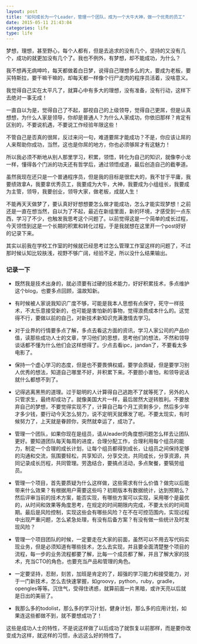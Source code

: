 ```yaml
---
layout: post
title: "如何成长为一个Leader，管理一个团队，成为一个大牛大神，做一个优秀的员工"
date: 2015-05-11 21:43:04
categories: life
type: life
---
```


梦想，理想，甚至野心，每个人都有，但是去追求的没有几个，坚持的又没有几个，成功的就更加没有几个了。我也不例外，有梦想，却不能成功，为什么？

我不想再无病呻吟，每天都做着白日梦，说得自己理想多么的大，要成为老板，要买特斯拉，要干嘛干嘛的，却每天都一样像个行尸走肉的程序员活着，没啥意义。

我觉得自己实在太平凡了，就算心中有多大的理想，没有准备，没有行动，这样下去绝对一事无成！

一直自以为是，觉得自己了不起，鄙视自己的上级领导，觉得自己更屌，但是认真想想，为什么人家是领导，你却是普通人？为什么人家成功，你依旧那样？肯定有区别的，不要说机遇，不要说工作经验年限这些！

不管自己是否真的很屌，反过来问一句，难道要屌才能成功？不是，你应该让屌的人来帮助你成功，当然，这也是你屌的地方，你也必须够屌才有这魅力！

所以我必须不断地从别人那里学习，积累，领悟，转化为自己的知识，就像李小龙一样，懂得各个门派的功夫还有哲学后，通过领悟成道，最后创造自己的截拳道。

虽然我现在还只是一个普通程序员，但是我的目标是很宏大的，我不甘于平庸，我要绩效拿A，我要拿优秀员工，我要成为大牛，大神，我要成为小组组长，我要成为主管，领导，我要创业，领导大家，做老板，成就人生！

不能再天天做梦了，要认真好好想想要怎么做才能成功，怎么才能实现梦想！之前还是一直在想当然，自以为了不起，最近在新组里面，新的环境，才感受到一点东西，学习了不少，也触发我思考这个问题了。以前觉得这是一个简单的成长过程，今天领悟到这是一个长期的积累和转化过程，于是我就想在这里开一个post好好的记录下来。

其实以前我在学校工作室的时候就已经思考过怎么管理工作室这样的问题了，不过那时候认知比较肤浅，视野不够广阔，经验不足，所以没什么结果输出。

### 记录一下

 - 既然我是技术出身的，就必须要有过硬的技术能力，好好积累技术，多点维护这个blog，也要多点回顾，温故知新。

 - 有时候被人家说我知识广度不够，可能是我本人思想有点保守，死守一样技术，不太乐意接受新的，也可能是害怕新的事物，觉得浪费成本什么的。这觉得不行，要做以前的自己，对新技术新知识充满激情去学习。

 - 对于业界的行情要多点了解，多点去看这方面的资讯，学习人家公司的产品价值，读那些成功人士的文章，学习他们的思想，思考他们的想法，不然和领导谈话都不懂为什么他们会这样想得了。少点去看ipc，jandan了，不要看太多电影了。

 - 保持一个虚心学习的态度，但是也不要畏惧权威，要学会质疑，但是要学习别人优秀的想法，知道自己哪里不好，并积累下来。不要胆小害怕，和领导说话就什么都想不到了。

 - 记得逃离黑熊的道理。过于聪明的人计算得自己逃跑不了就等死了，另外的人只管求生，最终却成功了。就像美国大片一样，最后居然大逆转胜利。不要放弃自己的梦想，不要觉得实现不了，计算自己每个月工资剩多少，然后多少年才多少钱，要行动今天怎么努力，说不定明天就爆发了呢。不要太现实，有时候努力了，上天就是眷顾你，突然就幸运了，成功了。

 - 管理一个团队，如果你现在是组员，请从leader的角度想问题怎么样去让团队更好。要知道团队每天每周的进度，合理分配工作，合理利用每个组员的能力，制定一个合理的成长计划，让每个组员都得到成长，让组员之间保持足够的沟通和交流，氛围要轻松，共享知识，分享交流，共同成长，分享资源，共同记录成长历程，共同管理。劳逸结合，要搞点活动，多点聚餐，要犒劳组员。

 - 管理一个项目，首先要质疑为什么这样做，这些需求有什么价值？做完以后能带来什么效果？有根据用户需要这些吗？初期版本有数据统计，达到预期么？然后评审当前的技术方案，能否实现，有哪些方案可以实现，采用哪个是最优的，从时间和效果等角度思考，在规定的时间期限内完成，不要太长的时间周期。最后是风险控制，实现这些会有哪些风险？在不在可控范围内，实现过程中出现严重问题，怎么紧急处理，有没有后备方案？有没有做一些统计及时发现风险？

 - 管理一个项目团队的时候，一定要走在大家的前面，虽然可以不用去写代码实现业务，但是必须知道有哪些技术，怎么去实现，并且要全面清楚整个项目的流程，每一步的业务流程都要了解，比每一个成员都了解，并且了解大家的技术，充当CTO的角色，也要充当产品和管理的角色。

 - 一定要坚持，忍耐，刻苦，加班是肯定的了，超强的学习能力和接受能力，对于一门新技术，怎么去快速掌握，如groovy，python，ruby，gradle，opengles等等。沉住气，受得住诱惑，就算前面一片黑暗，或许天亮以后就是日出的美丽了。

 - 我那么多的todolist，那么多的学习计划，健身计划，那么多的应用计划，如果连这些都做不到，就不要想成功了！

这些是成功人士的特性，不是说这样做了以后成功了就恢复以前那样，而是要你改变成为这样，就这样的习惯，永远这么好的特性了。
